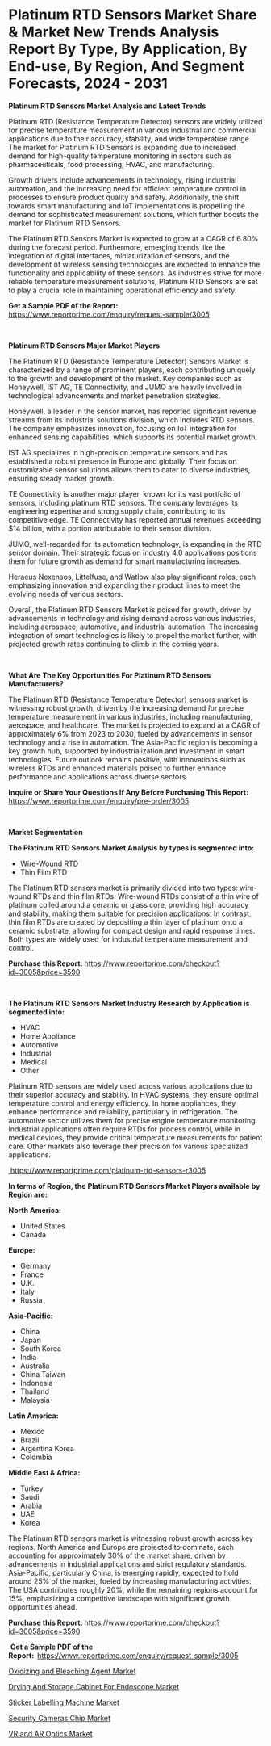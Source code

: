 <p><h1>Platinum RTD Sensors Market Share & Market New Trends Analysis Report By Type, By Application, By End-use, By Region, And Segment Forecasts, 2024 - 2031</h1></p><p><strong>Platinum RTD Sensors Market Analysis and Latest Trends</strong></p>
<p><p>Platinum RTD (Resistance Temperature Detector) sensors are widely utilized for precise temperature measurement in various industrial and commercial applications due to their accuracy, stability, and wide temperature range. The market for Platinum RTD Sensors is expanding due to increased demand for high-quality temperature monitoring in sectors such as pharmaceuticals, food processing, HVAC, and manufacturing. </p><p>Growth drivers include advancements in technology, rising industrial automation, and the increasing need for efficient temperature control in processes to ensure product quality and safety. Additionally, the shift towards smart manufacturing and IoT implementations is propelling the demand for sophisticated measurement solutions, which further boosts the market for Platinum RTD Sensors.</p><p>The Platinum RTD Sensors Market is expected to grow at a CAGR of 6.80% during the forecast period. Furthermore, emerging trends like the integration of digital interfaces, miniaturization of sensors, and the development of wireless sensing technologies are expected to enhance the functionality and applicability of these sensors. As industries strive for more reliable temperature measurement solutions, Platinum RTD Sensors are set to play a crucial role in maintaining operational efficiency and safety.</p></p>
<p><strong>Get a Sample PDF of the Report:&nbsp;</strong> <a href="https://www.reportprime.com/enquiry/request-sample/3005">https://www.reportprime.com/enquiry/request-sample/3005</a></p>
<p>&nbsp;</p>
<p><strong>Platinum RTD Sensors Major Market Players</strong></p>
<p><p>The Platinum RTD (Resistance Temperature Detector) Sensors Market is characterized by a range of prominent players, each contributing uniquely to the growth and development of the market. Key companies such as Honeywell, IST AG, TE Connectivity, and JUMO are heavily involved in technological advancements and market penetration strategies.</p><p>Honeywell, a leader in the sensor market, has reported significant revenue streams from its industrial solutions division, which includes RTD sensors. The company emphasizes innovation, focusing on IoT integration for enhanced sensing capabilities, which supports its potential market growth.</p><p>IST AG specializes in high-precision temperature sensors and has established a robust presence in Europe and globally. Their focus on customizable sensor solutions allows them to cater to diverse industries, ensuring steady market growth.</p><p>TE Connectivity is another major player, known for its vast portfolio of sensors, including platinum RTD sensors. The company leverages its engineering expertise and strong supply chain, contributing to its competitive edge. TE Connectivity has reported annual revenues exceeding $14 billion, with a portion attributable to their sensor division.</p><p>JUMO, well-regarded for its automation technology, is expanding in the RTD sensor domain. Their strategic focus on industry 4.0 applications positions them for future growth as demand for smart manufacturing increases.</p><p>Heraeus Nexensos, Littelfuse, and Watlow also play significant roles, each emphasizing innovation and expanding their product lines to meet the evolving needs of various sectors. </p><p>Overall, the Platinum RTD Sensors Market is poised for growth, driven by advancements in technology and rising demand across various industries, including aerospace, automotive, and industrial automation. The increasing integration of smart technologies is likely to propel the market further, with projected growth rates continuing to climb in the coming years.</p></p>
<p>&nbsp;</p>
<p><strong>What Are The Key Opportunities For Platinum RTD Sensors Manufacturers?</strong></p>
<p><p>The Platinum RTD (Resistance Temperature Detector) sensors market is witnessing robust growth, driven by the increasing demand for precise temperature measurement in various industries, including manufacturing, aerospace, and healthcare. The market is projected to expand at a CAGR of approximately 6% from 2023 to 2030, fueled by advancements in sensor technology and a rise in automation. The Asia-Pacific region is becoming a key growth hub, supported by industrialization and investment in smart technologies. Future outlook remains positive, with innovations such as wireless RTDs and enhanced materials poised to further enhance performance and applications across diverse sectors.</p></p>
<p><strong>Inquire or Share Your Questions If Any Before Purchasing This Report:</strong> <a href="https://www.reportprime.com/enquiry/pre-order/3005">https://www.reportprime.com/enquiry/pre-order/3005</a></p>
<p>&nbsp;</p>
<p><strong>Market Segmentation</strong></p>
<p><strong>The Platinum RTD Sensors Market Analysis by types is segmented into:</strong></p>
<p><ul><li>Wire-Wound RTD</li><li>Thin Film RTD</li></ul></p>
<p><p>The Platinum RTD sensors market is primarily divided into two types: wire-wound RTDs and thin film RTDs. Wire-wound RTDs consist of a thin wire of platinum coiled around a ceramic or glass core, providing high accuracy and stability, making them suitable for precision applications. In contrast, thin film RTDs are created by depositing a thin layer of platinum onto a ceramic substrate, allowing for compact design and rapid response times. Both types are widely used for industrial temperature measurement and control.</p></p>
<p><strong>Purchase this Report:&nbsp;</strong><a href="https://www.reportprime.com/checkout?id=3005&price=3590">https://www.reportprime.com/checkout?id=3005&price=3590</a></p>
<p>&nbsp;</p>
<p><strong>The Platinum RTD Sensors Market Industry Research by Application is segmented into:</strong></p>
<p><ul><li>HVAC</li><li>Home Appliance</li><li>Automotive</li><li>Industrial</li><li>Medical</li><li>Other</li></ul></p>
<p><p>Platinum RTD sensors are widely used across various applications due to their superior accuracy and stability. In HVAC systems, they ensure optimal temperature control and energy efficiency. In home appliances, they enhance performance and reliability, particularly in refrigeration. The automotive sector utilizes them for precise engine temperature monitoring. Industrial applications often require RTDs for process control, while in medical devices, they provide critical temperature measurements for patient care. Other markets also leverage their precision for various specialized applications.</p></p>
<p><a href="https://www.reportprime.com/platinum-rtd-sensors-r3005">&nbsp;https://www.reportprime.com/platinum-rtd-sensors-r3005</a></p>
<p><strong>In terms of Region, the Platinum RTD Sensors Market Players available by Region are:</strong></p>
<p>
    <p> <strong> North America: </strong>
        <ul>
            <li>United States</li>
            <li>Canada</li>
        </ul>
        </p> 
    <p> <strong> Europe: </strong>
        <ul>
            <li>Germany</li>
            <li>France</li>
            <li>U.K.</li>
            <li>Italy</li>
            <li>Russia</li>
        </ul>
        </p> 
    <p> <strong> Asia-Pacific: </strong>
        <ul>
            <li>China</li>
            <li>Japan</li>
            <li>South Korea</li>
            <li>India</li>
            <li>Australia</li>
            <li>China Taiwan</li>
            <li>Indonesia</li>
            <li>Thailand</li>
            <li>Malaysia</li>
        </ul>
        </p> 
    <p> <strong> Latin America: </strong>
        <ul>
            <li>Mexico</li>
            <li>Brazil</li>
            <li>Argentina Korea</li>
            <li>Colombia</li>
        </ul>
        </p> 
    <p> <strong> Middle East & Africa: </strong>
        <ul>
            <li>Turkey</li>
            <li>Saudi</li>
            <li>Arabia</li>
            <li>UAE</li>
            <li>Korea</li>
        </ul>
    </p>
    </p>
<p><p>The Platinum RTD sensors market is witnessing robust growth across key regions. North America and Europe are projected to dominate, each accounting for approximately 30% of the market share, driven by advancements in industrial applications and strict regulatory standards. Asia-Pacific, particularly China, is emerging rapidly, expected to hold around 25% of the market, fueled by increasing manufacturing activities. The USA contributes roughly 20%, while the remaining regions account for 15%, emphasizing a competitive landscape with significant growth opportunities ahead.</p></p>
<p><strong>Purchase this Report: </strong><a href="https://www.reportprime.com/checkout?id=3005&price=3590">https://www.reportprime.com/checkout?id=3005&price=3590</a></p>
<p>&nbsp;<strong>Get a Sample PDF of the Report:&nbsp;&nbsp;</strong><a href="https://www.reportprime.com/enquiry/request-sample/3005">https://www.reportprime.com/enquiry/request-sample/3005</a></p>
<p><strong></strong></p>
<p><p><a href="https://issuu.com/reportprime-2/docs/oxidizing-and-bleaching-agent-marke_ec7fd3644ac561">Oxidizing and Bleaching Agent Market</a></p><p><a href="https://issuu.com/reportprime-2/docs/drying-and-storage-cabinet-for-endo_e9b678a6fad89d">Drying And Storage Cabinet For Endoscope Market</a></p><p><a href="https://www.linkedin.com/pulse/what-driving-global-sticker-labelling-machine-market-dive-ig6te?trackingId=ezN0aqWIQCihYSVbThKezQ%3D%3D">Sticker Labelling Machine Market</a></p><p><a href="https://github.com/Rekhakhatun65/Market-Research-Report-List-1/blob/main/security-cameras-chip-market.md">Security Cameras Chip Market</a></p><p><a href="https://github.com/FosterFahey91/Market-Research-Report-List-1/blob/main/vr-and-ar-optics-market.md">VR and AR Optics Market</a></p></p>